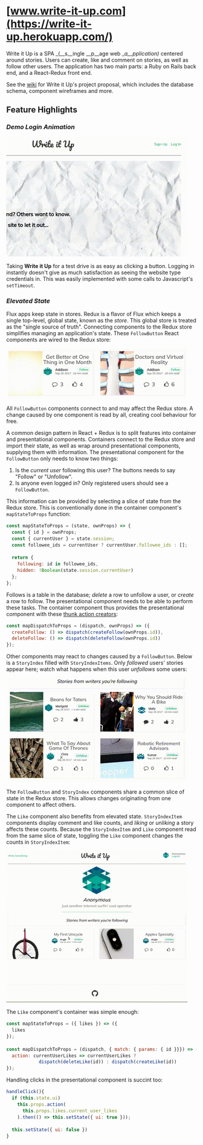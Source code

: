 # [www.write-it-up.com](https://write-it-up.herokuapp.com/)

Write it Up is a SPA _(__s__ingle __p__age web __a__pplication)_ centered around stories. Users can create, like and comment on stories, as well as follow other users. The application has two main parts: a Ruby on Rails back end, and a React-Redux front end.

See the [wiki](https://github.com/candyapplecorn/discourse/wiki) for Write it Up's project proposal, which includes the database schema, component wireframes and more.

## Feature Highlights

### _Demo Login Animation_

![followToggle](wiki/assets/readme-media/demoLogin.gif)

Taking __Write it Up__ for a test drive is as easy as clicking a button. Logging in instantly doesn't give as much satisfaction as seeing the website type credentials in. This was easily implemented with some calls to Javascript's ```setTimeout```.

### _Elevated State_
Flux apps keep state in stores. Redux is a flavor of Flux which keeps a single top-level, global state, known as the _store_. This global store is treated as the "single source of truth". Connecting components to the Redux store simplifies managing an application's state. These ```FollowButton``` React components are wired to the Redux store:

![followToggle](wiki/assets/readme-media/followToggle.gif)

All ```FollowButton``` components connect to and may affect the Redux store. A change caused by one component is read by all, creating cool behaviour for free.

A common design pattern in React + Redux is to split features into container and presentational components. Containers connect to the Redux store and import their state, as well as wrap around presentational components, supplying them with information. The presentational component for the ```FollowButton``` only needs to know two things:

1. Is the _current user_ following this user? The buttons needs to say "Follow" or "Unfollow".
2. Is anyone even logged in? Only registered users should see a ```FollowButton```.

This information can be provided by selecting a slice of state from the Redux store. This is conventionally done in the container component's ```mapStateToProps``` function:

```js
const mapStateToProps = (state, ownProps) => {
  const { id } = ownProps;
  const { currentUser } = state.session;
  const followee_ids = currentUser ? currentUser.followee_ids : [];

  return {
    following: id in followee_ids,
    hidden: !Boolean(state.session.currentUser)
  };
};
```

Follows is a table in the database; _delete_ a row to unfollow a user, or _create_ a row to follow. The presentational component needs to be able to perform these tasks. The container component thus provides the presentational component with these [thunk action creators](https://stackoverflow.com/questions/35411423/how-to-dispatch-a-redux-action-with-a-timeout/35415559#35415559):

```js
const mapDispatchToProps = (dispatch, ownProps) => ({
  createFollow: () => dispatch(createFollow(ownProps.id)),
  deleteFollow: () => dispatch(deleteFollow(ownProps.id))
});
```

Other components may react to changes caused by a ```FollowButton```. Below is a ```StoryIndex``` filled with ```StoryIndexItems```. Only _followed_ users' stories appear here; watch what happens when this user _unfollows_ some users:

![unFollow](wiki/assets/readme-media/unFollow2.gif)

The ```FollowButton``` and ```StoryIndex``` components share a common slice of state in the Redux store. This allows changes originating from one component to affect others.

The ```Like``` component also benefits from elevated state. ```StoryIndexItem``` components display comment and like counts, and _liking_ or _unliking_ a story affects these counts. Because the ```StoryIndexItem``` and ```Like``` component read from the same slice of state, toggling the ```Like``` component changes the counts in ```StoryIndexItem```:

![like](wiki/assets/readme-media/like.gif)

The ```Like``` component's container was simple enough:

```js
const mapStateToProps = ({ likes }) => ({
  likes
});

const mapDispatchToProps = (dispatch, { match: { params: { id }}}) => ({
  action: currentUserLikes => currentUserLikes ?
            dispatch(deleteLike(id)) : dispatch(createLike(id))
});
```

Handling clicks in the presentational component is succint too:

```js
handleClick(){
  if (this.state.ui)
    this.props.action(
      this.props.likes.current_user_likes
    ).then(() => this.setState({ ui: true }));

  this.setState({ ui: false })
}
```
